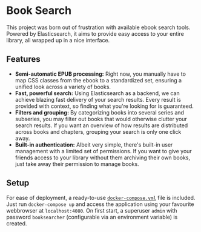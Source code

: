 Book Search
===========

This project was born out of frustration with available ebook search tools.
Powered by Elasticsearch, it aims to provide easy access to your entire library,
all wrapped up in a nice interface.

Features
--------
 * **Semi-automatic EPUB processing:** Right now, you manually have to map
   CSS classes from the ebook to a standardized set, ensuring a unified look
   across a variety of books.
 * **Fast, powerful search:** Using Elasticsearch as a backend, we can achieve
   blazing fast delivery of your search results. Every result is provided with
   context, so finding what you're looking for is guaranteed.
 * **Filters and grouping:** By categorizing books into several series and subseries,
   you may filter out books that would otherwise clutter your search results.
   If you want an overview of how results are distributed across books and chapters,
   grouping your search is only one click away.
 * **Built-in authentication:** Albeit very simple, there's built-in user management
   with a limited set of permissions. If you want to give your friends access to your
   library without them archiving their own books, just take away their permission
   to manage books.

Setup
-----
For ease of deployment, a ready-to-use [`docker-compose.yml`](docker-compose.yml)
file is included. Just run `docker-compose up` and access the application using your
favourite webbrowser at `localhost:4080`. On first start, a superuser `admin` with
password `booksearcher` (configurable via an environment variable) is created.
